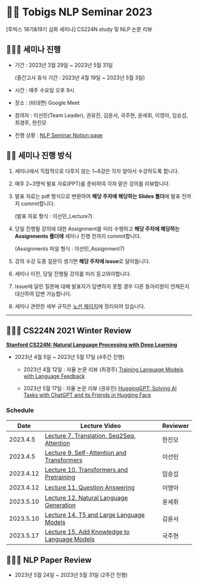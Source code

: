 # 🐻‍❄️ Tobigs NLP Seminar 2023
[투빅스 18기&19기 심화 세미나] CS224N study 및 NLP 논문 리뷰

## 👩🏼‍💻 세미나 진행
- 기간 : 2023년 3월 29일 ~ 2023년 5월 31일 

    (중간고사 휴식 기간 : 2023년 4월 19일 ~ 2023년 5월 3일)

- 시간 : 매주 수요일 오후 9시

- 장소 : (비대면) Google Meet

- 참여자 : 이선민(Team Leader), 권유진, 김윤서, 국주현, 윤세휘, 이영아, 임승섭, 최경주, 한진모

- 진행 상황 : [NLP Seminar Notion page](https://luminous-yard-33a.notion.site/b986ddab56e74b37922ea92636ff9893?v=0025adeb29334a398b6dbf7543d23fae, "Notion")

## 🙋🏽 세미나 진행 방식
1. 세미나에서 직접적으로 다루지 않는 1~6강은 각자 알아서 수강하도록 합니다.

2. 매주 2~3명씩 발표 자료(PPT)를 준비하여 각자 맡은 강의를 리뷰합니다.

3. 발표 자료는 pdf 형식으로 변환하여 **해당 주차에 해당하는 Slides 폴더**에 발표 전까지 commit합니다.

    (발표 자료 형식 : 이선민_Lecture7)

4. 당일 진행될 강의에 대한 Assignment를 미리 수행하고 **해당 주차에 해당하는 Assignments 폴더에** 세미나 진행 전까지 commit합니다.

    (Assignments 파일 형식 : 이선민_Assignment7)

5. 강의 수강 도중 질문이 생기면 **해당 주차에 issue**로 달아둡니다.

6. 세미나 이전, 당일 진행될 강의를 미리 듣고와야합니다.

7. Issue에 달린 질문에 대해 발표자가 답변하지 못할 경우 다른 동아리원이 언제든지 대신하여 답변 가능합니다.

8. 세미나 관련한 세부 규칙은 [노션 페이지](https://luminous-yard-33a.notion.site/seminar-RULE-6c171917ba43499ca7da15fd68651238, "Notion")에 정리되어 있습니다.

----------

## 👨🏻‍🏫 CS224N 2021 Winter Review

[**Stanford CS224N: Natural Language Processing with Deep Learning**](https://www.youtube.com/playlist?list=PLoROMvodv4rOSH4v6133s9LFPRHjEmbmJ, "Youtube")

- 2023년 4월 5일 ~ 2023년 5월 17일 (4주간 진행)

    -  2023년 4월 12일 : 자율 논문 리뷰 (최경주) [Training Language Models with Language Feedback](https://arxiv.org/abs/2204.14146, "Paper")
   
    - 2023년 5월 17일 : 자율 논문 리뷰 (권유진) [HuggingGPT: Solving AI Tasks with ChatGPT and
its Friends in Hugging Face](https://arxiv.org/pdf/2303.17580v2.pdf, "Paper")


### Schedule

|Date|Lecture Video|Reviewer|
|---------|---|---|
|2023.4.5|[Lecture 7. Translation, Seq2Seq, Attention](https://www.youtube.com/watch?v=wzfWHP6SXxY&list=PLoROMvodv4rOSH4v6133s9LFPRHjEmbmJ&index=7, "Youtube")|한진모|
|2023.4.5|[Lecture 9. Self-Attention and Transformers](https://www.youtube.com/watch?v=ptuGllU5SQQ&list=PLoROMvodv4rOSH4v6133s9LFPRHjEmbmJ&index=9&t=64s, "Youtube")|이선민|
|2023.4.12|[Lecture 10. Transformers and Pretraining](https://www.youtube.com/watch?v=j9AcEI98C0o&list=PLoROMvodv4rOSH4v6133s9LFPRHjEmbmJ&index=10, "Youtube")|임승섭|
|2023.4.12|[Lecture 11. Question Answering](https://www.youtube.com/watch?v=NcqfHa0_YmU&list=PLoROMvodv4rOSH4v6133s9LFPRHjEmbmJ&index=11, "Youtube")|이영아|
|2023.5.10|[Lecture 12. Natural Language Generation](https://www.youtube.com/watch?v=1uMo8olr5ng&list=PLoROMvodv4rOSH4v6133s9LFPRHjEmbmJ&index=12, "Youtube")|윤세휘|
|2023.5.10|[Lecture 14. T5 and Large Language Models](https://www.youtube.com/watch?v=iHWkLvoSpTg&list=PLoROMvodv4rOSH4v6133s9LFPRHjEmbmJ&index=14, "Youtube")|김윤서|
|2023.5.17|[Lecture 15. Add Knowledge to Language Models](https://www.youtube.com/watch?v=y68RJVfGoto&list=PLoROMvodv4rOSH4v6133s9LFPRHjEmbmJ&index=15, "Youtube")|국주현|

## 👩🏻‍🏫 NLP Paper Review

- 2023년 5월 24일 ~ 2023년 5월 31일 (2주간 진행)




